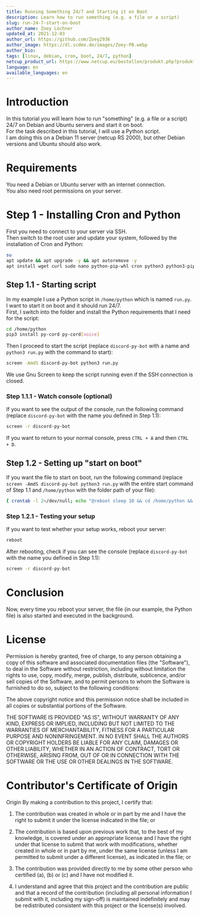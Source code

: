 ```yaml
---
title: Running Something 24/7 and Starting it on Boot
description: Learn how to run something (e.g. a file or a script)
slug: run-24-7-start-on-boot
author_name: Zoey Löchner
updated_at: 2021-12-03
author_url: https://github.com/Zoey2936
author_image: https://dl.scdmx.de/images/Zoey-PB.webp
author_bio: 
tags: [linux, debian, cron, boot, 24/7, python]
netcup_product_url: https://www.netcup.eu/bestellen/produkt.php?produkt=2902
language: en
available_languages: en
---
```


# Introduction

In this tutorial you will learn how to run "something" (e.g. a file or a script) 24/7 on Debian and Ubuntu servers and start it on boot.<br>
For the task described in this tutorial, I will use a Python script.<br>
I am doing this on a Debian 11 server (netcup RS 2000), but other Debian versions and Ubuntu should also work.

# Requirements

You need a Debian or Ubuntu server with an internet connection. <br>
You also need root permissions on your server.

# Step 1 - Installing Cron and Python

First you need to connect to your server via SSH.<br>
Then switch to the root user and update your system, followed by the installation of Cron and Python:

```sh
su
apt update && apt upgrade -y && apt autoremove -y
apt install wget curl sudo nano python-pip-whl cron python3 python3-pip screen -y
```

## Step 1.1 - Starting script

In my example I use a Python script in `/home/python` which is named `run.py`. I want to start it on boot and it should run 24/7.<br>
First, I switch into the folder and install the Python requirements that I need for the script:

```sh
cd /home/python
pip3 install py-cord py-cord[voice]
```

Then I proceed to start the script (replace `discord-py-bot` with a name and `python3 run.py` with the command to start):

```sh
screen -AmdS discord-py-bot python3 run.py
```

We use Gnu Screen to keep the script running even if the SSH connection is closed.

### Step 1.1.1 - Watch console (optional)

If you want to see the output of the console, run the following command (replace `discord-py-bot` with the name you defined in Step 1.1):

```sh
screen -r discord-py-bot
```

If you want to return to your normal console, press `CTRL + A` and then `CTRL + D`.

## Step 1.2 - Setting up "start on boot"

If you want the file to start on boot, run the following command (replace `screen -AmdS discord-py-bot python3 run.py` with the entire start command of Step 1.1 and `/home/python` with the folder path of your file):

```sh
{ crontab -l 2>/dev/null; echo "@reboot sleep 10 && cd /home/python && screen -AmdS discord-py-bot python3 run.py" ; } | crontab -
```

### Step 1.2.1 - Testing your setup

If you want to test whether your setup works, reboot your server:

```sh
reboot
```

After rebooting, check if you can see the console (replace `discord-py-bot` with the name you defined in Step 1.1):

```sh
screen -r discord-py-bot
```

# Conclusion

Now, every time you reboot your server, the file (in our example, the Python file) is also started and executed in the background.

# License

Permission is hereby granted, free of charge, to any person obtaining a copy
of this software and associated documentation files (the "Software"), to deal
in the Software without restriction, including without limitation the rights
to use, copy, modify, merge, publish, distribute, sublicence, and/or sell
copies of the Software, and to permit persons to whom the Software is
furnished to do so, subject to the following conditions:

The above copyright notice and this permission notice shall be included in all
copies or substantial portions of the Software.

THE SOFTWARE IS PROVIDED "AS IS", WITHOUT WARRANTY OF ANY KIND, EXPRESS OR
IMPLIED, INCLUDING BUT NOT LIMITED TO THE WARRANTIES OF MERCHANTABILITY,
FITNESS FOR A PARTICULAR PURPOSE AND NONINFRINGEMENT. IN NO EVENT SHALL THE
AUTHORS OR COPYRIGHT HOLDERS BE LIABLE FOR ANY CLAIM, DAMAGES OR OTHER
LIABILITY, WHETHER IN AN ACTION OF CONTRACT, TORT OR OTHERWISE, ARISING FROM,
OUT OF OR IN CONNECTION WITH THE SOFTWARE OR THE USE OR OTHER DEALINGS IN THE
SOFTWARE.

# Contributor's Certificate of Origin

Origin By making a contribution to this project, I certify that:

1.  The contribution was created in whole or in part by me and I have the right to submit it under the license indicated in the file; or

2.  The contribution is based upon previous work that, to the best of my knowledge, is covered under an appropriate license and I have the right under that license to submit that work with modifications, whether created in whole or in part by me, under the same license (unless I am permitted to submit under a different license), as indicated in the file; or

3.  The contribution was provided directly to me by some other person who certified (a), (b) or (c) and I have not modified it.

4.  I understand and agree that this project and the contribution are public and that a record of the contribution (including all personal information I submit with it, including my sign-off) is maintained indefinitely and may be redistributed consistent with this project or the license(s) involved.
